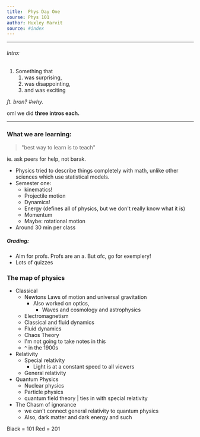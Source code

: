 ```yaml
---
title:  Phys Day One
course: Phys 101
author: Huxley Marvit
source: #index
---
```


---


###### Intro: 
1. Something that 
	1. was surprising, 
	2. was disappointing, 
	4. and was exciting

*ft. bron? #why.*


oml we did **three intros each.**

---

### What we are learning:

> "best way to learn is to teach"

ie. ask peers for help, not barak. 

- Physics tried to describe things completely with math, unlike other sciences which use statistical models.
- Semester one:
	- kinematics!
	- Projectile motion
	- Dynamics! 
	- Energy (defines all of physics, but we don't really know what it is)
	- Momentum
	- Maybe: rotational motion
- Around 30 min per class


##### Grading:
- Aim for profs. Profs are an a. But ofc, go for exemplery! 
- Lots of quizzes



### The map of physics


- Classical
	- Newtons Laws of motion and universal gravitation
		- Also worked on optics, 
			- Waves and cosmology and astrophysics
	- Electromagnetism 
	- Classical and fluid dynamics
	- Fluid dynamics
	- Chaos Theory
	- I'm not going to take notes in this
	- ^ in the 1900s
- Relativity
	- Special relativity
		- Light is at a constant speed to all viewers
	- General relativity 
- Quantum Physics
	- Nuclear physics
	- Particle physics
	- quantum field theory | ties in with special relativity 
- The Chasm of ignorance
	- we can't connect general relativity to quantum physics
	- Also, dark matter and dark energy and such 
	

Black = 101
Red = 201
















